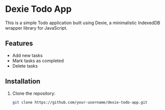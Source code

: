 # Dexie Todo App

This is a simple Todo application built using Dexie, a minimalistic IndexedDB wrapper library for JavaScript.

## Features

- Add new tasks
- Mark tasks as completed
- Delete tasks

## Installation

1. Clone the repository:

   ```bash
   git clone https://github.com/your-username/dexie-todo-app.git
